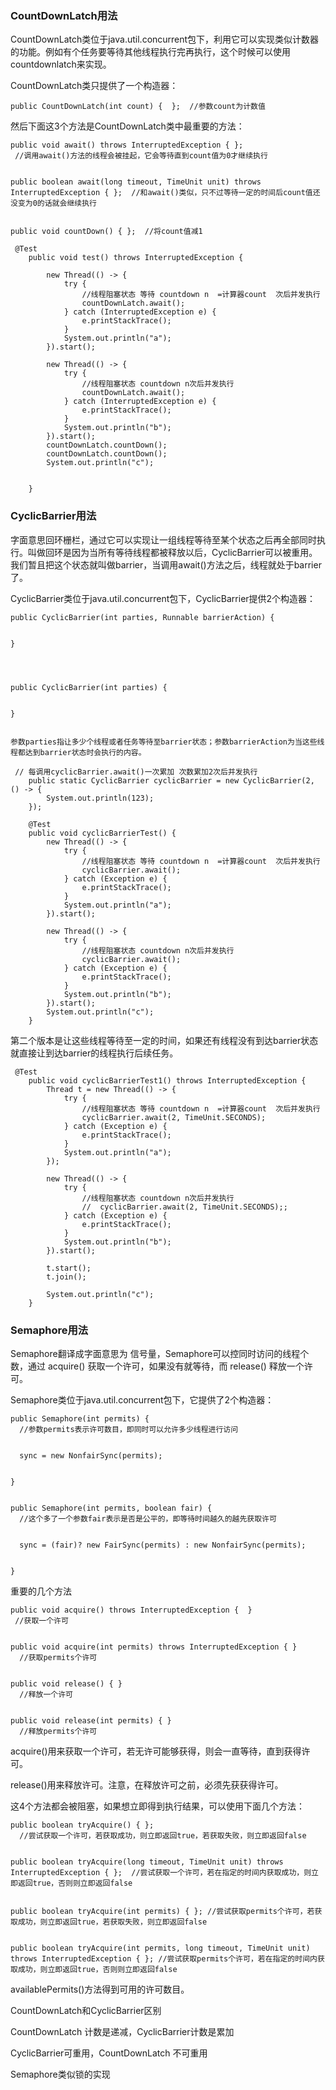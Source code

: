 ### CountDownLatch用法

CountDownLatch类位于java.util.concurrent包下，利用它可以实现类似计数器的功能。例如有个任务要等待其他线程执行完再执行，这个时候可以使用countdownlatch来实现。

CountDownLatch类只提供了一个构造器：

```
public CountDownLatch(int count) {  };  //参数count为计数值
```

然后下面这3个方法是CountDownLatch类中最重要的方法：

```
public void await() throws InterruptedException { }; 
 //调用await()方法的线程会被挂起，它会等待直到count值为0才继续执行


public boolean await(long timeout, TimeUnit unit) throws InterruptedException { };  //和await()类似，只不过等待一定的时间后count值还没变为0的话就会继续执行


public void countDown() { };  //将count值减1
```

```
 @Test
    public void test() throws InterruptedException {

        new Thread(() -> {
            try {
                //线程阻塞状态 等待 countdown n  =计算器count  次后并发执行
                countDownLatch.await();
            } catch (InterruptedException e) {
                e.printStackTrace();
            }
            System.out.println("a");
        }).start();

        new Thread(() -> {
            try {
                //线程阻塞状态 countdown n次后并发执行
                countDownLatch.await();
            } catch (InterruptedException e) {
                e.printStackTrace();
            }
            System.out.println("b");
        }).start();
        countDownLatch.countDown();
        countDownLatch.countDown();
        System.out.println("c");


    }
```

### CyclicBarrier用法

字面意思回环栅栏，通过它可以实现让一组线程等待至某个状态之后再全部同时执行。叫做回环是因为当所有等待线程都被释放以后，CyclicBarrier可以被重用。我们暂且把这个状态就叫做barrier，当调用await\(\)方法之后，线程就处于barrier了。

CyclicBarrier类位于java.util.concurrent包下，CyclicBarrier提供2个构造器：

```
public CyclicBarrier(int parties, Runnable barrierAction) {


}




public CyclicBarrier(int parties) {


}


参数parties指让多少个线程或者任务等待至barrier状态；参数barrierAction为当这些线程都达到barrier状态时会执行的内容。
```

```
 // 每调用cyclicBarrier.await()一次累加 次数累加2次后并发执行
    public static CyclicBarrier cyclicBarrier = new CyclicBarrier(2, () -> {
        System.out.println(123);
    });

    @Test
    public void cyclicBarrierTest() {
        new Thread(() -> {
            try {
                //线程阻塞状态 等待 countdown n  =计算器count  次后并发执行
                cyclicBarrier.await();
            } catch (Exception e) {
                e.printStackTrace();
            }
            System.out.println("a");
        }).start();

        new Thread(() -> {
            try {
                //线程阻塞状态 countdown n次后并发执行
                cyclicBarrier.await();
            } catch (Exception e) {
                e.printStackTrace();
            }
            System.out.println("b");
        }).start();
        System.out.println("c");
    }
```

第二个版本是让这些线程等待至一定的时间，如果还有线程没有到达barrier状态就直接让到达barrier的线程执行后续任务。

```
 @Test
    public void cyclicBarrierTest1() throws InterruptedException {
        Thread t = new Thread(() -> {
            try {
                //线程阻塞状态 等待 countdown n  =计算器count  次后并发执行
                cyclicBarrier.await(2, TimeUnit.SECONDS);
            } catch (Exception e) {
                e.printStackTrace();
            }
            System.out.println("a");
        });

        new Thread(() -> {
            try {
                //线程阻塞状态 countdown n次后并发执行
                //  cyclicBarrier.await(2, TimeUnit.SECONDS);;
            } catch (Exception e) {
                e.printStackTrace();
            }
            System.out.println("b");
        }).start();

        t.start();
        t.join();

        System.out.println("c");
    }
```

### Semaphore用法

Semaphore翻译成字面意思为 信号量，Semaphore可以控同时访问的线程个数，通过 acquire\(\) 获取一个许可，如果没有就等待，而 release\(\) 释放一个许可。

Semaphore类位于java.util.concurrent包下，它提供了2个构造器：

```
public Semaphore(int permits) { 
  //参数permits表示许可数目，即同时可以允许多少线程进行访问


  sync = new NonfairSync(permits);


}


public Semaphore(int permits, boolean fair) { 
  //这个多了一个参数fair表示是否是公平的，即等待时间越久的越先获取许可


  sync = (fair)? new FairSync(permits) : new NonfairSync(permits);


}
```

重要的几个方法

```
public void acquire() throws InterruptedException {  } 
 //获取一个许可


public void acquire(int permits) throws InterruptedException { } 
  //获取permits个许可


public void release() { } 
  //释放一个许可


public void release(int permits) { } 
  //释放permits个许可
```

acquire\(\)用来获取一个许可，若无许可能够获得，则会一直等待，直到获得许可。

release\(\)用来释放许可。注意，在释放许可之前，必须先获获得许可。

这4个方法都会被阻塞，如果想立即得到执行结果，可以使用下面几个方法：

```
public boolean tryAcquire() { }; 
  //尝试获取一个许可，若获取成功，则立即返回true，若获取失败，则立即返回false


public boolean tryAcquire(long timeout, TimeUnit unit) throws InterruptedException { };  //尝试获取一个许可，若在指定的时间内获取成功，则立即返回true，否则则立即返回false


public boolean tryAcquire(int permits) { }; //尝试获取permits个许可，若获取成功，则立即返回true，若获取失败，则立即返回false


public boolean tryAcquire(int permits, long timeout, TimeUnit unit) throws InterruptedException { }; //尝试获取permits个许可，若在指定的时间内获取成功，则立即返回true，否则则立即返回false
```

availablePermits\(\)方法得到可用的许可数目。

CountDownLatch和CyclicBarrier区别

CountDownLatch 计数是递减，CyclicBarrier计数是累加

CyclicBarrier可重用，CountDownLatch 不可重用

Semaphore类似锁的实现



